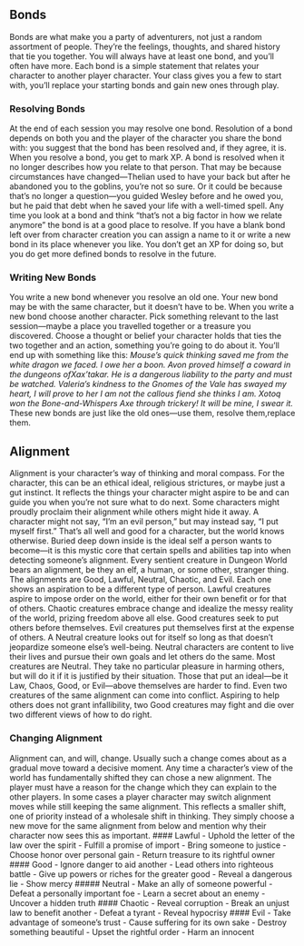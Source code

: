 <h2 id="bonds">Bonds</h2>
<p>Bonds are what make you a party of adventurers, not just a random assortment of people. They’re the feelings, thoughts, and shared history that tie you together. You will always have at least one bond, and you’ll often have more. Each bond is a simple statement that relates your character to another player character. Your class gives you a few to start with, you’ll replace your starting bonds and gain new ones through play.</p>
<h3 id="resolving-bonds">Resolving Bonds</h3>
<p>At the end of each session you may resolve one bond. Resolution of a bond depends on both you and the player of the character you share the bond with: you suggest that the bond has been resolved and, if they agree, it is. When you resolve a bond, you get to mark XP. A bond is resolved when it no longer describes how you relate to that person. That may be because circumstances have changed—Thelian used to have your back but after he abandoned you to the goblins, you’re not so sure. Or it could be because that’s no longer a question—you guided Wesley before and he owed you, but he paid that debt when he saved your life with a well-timed spell. Any time you look at a bond and think “that’s not a big factor in how we relate anymore” the bond is at a good place to resolve. If you have a blank bond left over from character creation you can assign a name to it or write a new bond in its place whenever you like. You don’t get an XP for doing so, but you do get more defined bonds to resolve in the future.</p>
<h3 id="writing-new-bonds">Writing New Bonds</h3>
<p>You write a new bond whenever you resolve an old one. Your new bond may be with the same character, but it doesn’t have to be. When you write a new bond choose another character. Pick something relevant to the last session—maybe a place you travelled together or a treasure you discovered. Choose a thought or belief your character holds that ties the two together and an action, something you’re going to do about it. You’ll end up with something like this: <em>Mouse’s quick thinking saved me from the white dragon we faced. I owe her a boon. Avon proved himself a coward in the dungeons ofXax’takar. He is a dangerous liability to the party and must be watched. Valeria’s kindness to the Gnomes of the Vale has swayed my heart, I will prove to her I am not the callous fiend she thinks I am. Xotoq won the Bone-and-Whispers Axe through trickery! It will be mine, I swear it.</em> These new bonds are just like the old ones—use them, resolve them,replace them.</p>
<h2 id="alignment">Alignment</h2>
<p>Alignment is your character’s way of thinking and moral compass. For the character, this can be an ethical ideal, religious strictures, or maybe just a gut instinct. It reflects the things your character might aspire to be and can guide you when you’re not sure what to do next. Some characters might proudly proclaim their alignment while others might hide it away. A character might not say, “I’m an evil person,” but may instead say, “I put myself first.” That’s all well and good for a character, but the world knows otherwise. Buried deep down inside is the ideal self a person wants to become—it is this mystic core that certain spells and abilities tap into when detecting someone’s alignment. Every sentient creature in Dungeon World bears an alignment, be they an elf, a human, or some other, stranger thing. The alignments are Good, Lawful, Neutral, Chaotic, and Evil. Each one shows an aspiration to be a different type of person. Lawful creatures aspire to impose order on the world, either for their own benefit or for that of others. Chaotic creatures embrace change and idealize the messy reality of the world, prizing freedom above all else. Good creatures seek to put others before themselves. Evil creatures put themselves first at the expense of others. A Neutral creature looks out for itself so long as that doesn’t jeopardize someone else’s well-being. Neutral characters are content to live their lives and pursue their own goals and let others do the same. Most creatures are Neutral. They take no particular pleasure in harming others, but will do it if it is justified by their situation. Those that put an ideal—be it Law, Chaos, Good, or Evil—above themselves are harder to find. Even two creatures of the same alignment can come into conflict. Aspiring to help others does not grant infallibility, two Good creatures may fight and die over two different views of how to do right.</p>
<h3 id="changing-alignment">Changing Alignment</h3>
<p>Alignment can, and will, change. Usually such a change comes about as a gradual move toward a decisive moment. Any time a character’s view of the world has fundamentally shifted they can chose a new alignment. The player must have a reason for the change which they can explain to the other players. In some cases a player character may switch alignment moves while still keeping the same alignment. This reflects a smaller shift, one of priority instead of a wholesale shift in thinking. They simply choose a new move for the same alignment from below and mention why their character now sees this as important. #### Lawful - Uphold the letter of the law over the spirit - Fulfill a promise of import - Bring someone to justice - Choose honor over personal gain - Return treasure to its rightful owner #### Good - Ignore danger to aid another - Lead others into righteous battle - Give up powers or riches for the greater good - Reveal a dangerous lie - Show mercy ##### Neutral - Make an ally of someone powerful - Defeat a personally important foe - Learn a secret about an enemy - Uncover a hidden truth #### Chaotic - Reveal corruption - Break an unjust law to benefit another - Defeat a tyrant - Reveal hypocrisy #### Evil - Take advantage of someone’s trust - Cause suffering for its own sake - Destroy something beautiful - Upset the rightful order - Harm an innocent</p>
